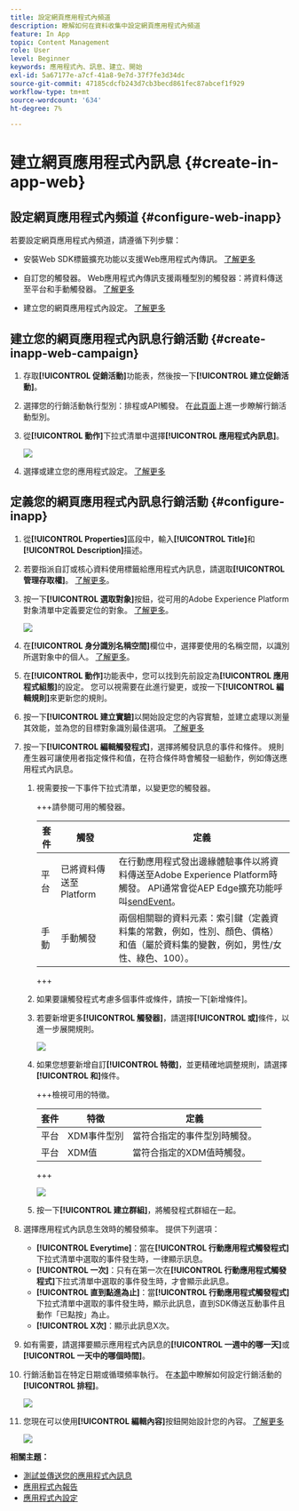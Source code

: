 ```yaml
---
title: 設定網頁應用程式內頻道
description: 瞭解如何在資料收集中設定網頁應用程式內頻道
feature: In App
topic: Content Management
role: User
level: Beginner
keywords: 應用程式內、訊息、建立、開始
exl-id: 5a67177e-a7cf-41a8-9e7d-37f7fe3d34dc
source-git-commit: 47185cdcfb243d7cb3becd861fec87abcef1f929
workflow-type: tm+mt
source-wordcount: '634'
ht-degree: 7%

---
```


# 建立網頁應用程式內訊息 {#create-in-app-web}

## 設定網頁應用程式內頻道 {#configure-web-inapp}

若要設定網頁應用程式內頻道，請遵循下列步驟：

* 安裝Web SDK標籤擴充功能以支援Web應用程式內傳訊。 [了解更多](https://experienceleague.adobe.com/docs/experience-platform/tags/extensions/client/web-sdk/web-sdk-extension-configuration.html?lang=zh-Hant)

* 自訂您的觸發器。 Web應用程式內傳訊支援兩種型別的觸發器：將資料傳送至平台和手動觸發器。 [了解更多](https://experienceleague.adobe.com/docs/experience-platform/edge/personalization/ajo/web-in-app-messaging.html?lang=zh-Hant)

* 建立您的網頁應用程式內設定。 [了解更多](inapp-configuration.md)

## 建立您的網頁應用程式內訊息行銷活動 {#create-inapp-web-campaign}

1. 存取&#x200B;**[!UICONTROL 促銷活動]**&#x200B;功能表，然後按一下&#x200B;**[!UICONTROL 建立促銷活動]**。

1. 選擇您的行銷活動執行型別：排程或API觸發。 在[此頁面](../campaigns/create-campaign.md#campaigntype)上進一步瞭解行銷活動型別。

1. 從&#x200B;**[!UICONTROL 動作]**&#x200B;下拉式清單中選擇&#x200B;**[!UICONTROL 應用程式內訊息]**。

   ![](assets/in_app_web_surface_1.png)

1. 選擇或建立您的應用程式設定。 [了解更多](inapp-configuration.md#channel-prerequisites)

## 定義您的網頁應用程式內訊息行銷活動 {#configure-inapp}

1. 從&#x200B;**[!UICONTROL Properties]**&#x200B;區段中，輸入&#x200B;**[!UICONTROL Title]**&#x200B;和&#x200B;**[!UICONTROL Description]**&#x200B;描述。

1. 若要指派自訂或核心資料使用標籤給應用程式內訊息，請選取&#x200B;**[!UICONTROL 管理存取權]**。 [了解更多](../administration/object-based-access.md)。

1. 按一下&#x200B;**[!UICONTROL 選取對象]**&#x200B;按鈕，從可用的Adobe Experience Platform對象清單中定義要定位的對象。 [了解更多](../audience/about-audiences.md)。

   ![](assets/in_app_web_surface_5.png)

1. 在&#x200B;**[!UICONTROL 身分識別名稱空間]**&#x200B;欄位中，選擇要使用的名稱空間，以識別所選對象中的個人。 [了解更多](../event/about-creating.md#select-the-namespace)。

1. 在&#x200B;**[!UICONTROL 動作]**&#x200B;功能表中，您可以找到先前設定為&#x200B;**[!UICONTROL 應用程式組態]**&#x200B;的設定。 您可以視需要在此進行變更，或按一下&#x200B;**[!UICONTROL 編輯規則]**&#x200B;來更新您的規則。

1. 按一下&#x200B;**[!UICONTROL 建立實驗]**&#x200B;以開始設定您的內容實驗，並建立處理以測量其效能，並為您的目標對象識別最佳選項。 [了解更多](../content-management/content-experiment.md)

1. 按一下&#x200B;**[!UICONTROL 編輯觸發程式]**，選擇將觸發訊息的事件和條件。 規則產生器可讓使用者指定條件和值，在符合條件時會觸發一組動作，例如傳送應用程式內訊息。

   1. 視需要按一下事件下拉式清單，以變更您的觸發器。

      +++請參閱可用的觸發器。

      | 套件 | 觸發 | 定義 |
      |---|---|---|
      | 平台 | 已將資料傳送至Platform | 在行動應用程式發出邊緣體驗事件以將資料傳送至Adobe Experience Platform時觸發。 API通常會從AEP Edge擴充功能呼叫[sendEvent](https://developer.adobe.com/client-sdks/documentation/edge-network/api-reference/#sendevent)。 |
      | 手動 | 手動觸發 | 兩個相關聯的資料元素：索引鍵（定義資料集的常數，例如，性別、顏色、價格）和值（屬於資料集的變數，例如，男性/女性、綠色、100）。 |

      +++

   1. 如果要讓觸發程式考慮多個事件或條件，請按一下[新增條件]。**&#x200B;**

   1. 若要新增更多&#x200B;**[!UICONTROL 觸發器]**，請選擇&#x200B;**[!UICONTROL 或]**&#x200B;條件，以進一步展開規則。

      ![](assets/in_app_web_surface_8.png)

   1. 如果您想要新增自訂&#x200B;**[!UICONTROL 特徵]**，並更精確地調整規則，請選擇&#x200B;**[!UICONTROL 和]**&#x200B;條件。

      +++檢視可用的特徵。

      | 套件 | 特徵 | 定義 |
      |---|---|---|
      | 平台 | XDM事件型別 | 當符合指定的事件型別時觸發。 |
      | 平台 | XDM值 | 當符合指定的XDM值時觸發。 |

      +++

      ![](assets/in_app_web_surface_9.png)

   1. 按一下&#x200B;**[!UICONTROL 建立群組]**，將觸發程式群組在一起。

1. 選擇應用程式內訊息生效時的觸發頻率。 提供下列選項：

   * **[!UICONTROL Everytime]**：當在&#x200B;**[!UICONTROL 行動應用程式觸發程式]**&#x200B;下拉式清單中選取的事件發生時，一律顯示訊息。
   * **[!UICONTROL 一次]**：只有在第一次在&#x200B;**[!UICONTROL 行動應用程式觸發程式]**&#x200B;下拉式清單中選取的事件發生時，才會顯示此訊息。
   * **[!UICONTROL 直到點進為止]**：當&#x200B;**[!UICONTROL 行動應用程式觸發程式]**&#x200B;下拉式清單中選取的事件發生時，顯示此訊息，直到SDK傳送互動事件且動作「已點按」為止。
   * **[!UICONTROL X次]**：顯示此訊息X次。

1. 如有需要，請選擇要顯示應用程式內訊息的&#x200B;**[!UICONTROL 一週中的哪一天]**&#x200B;或&#x200B;**[!UICONTROL 一天中的哪個時間]**。

1. 行銷活動旨在特定日期或循環頻率執行。 在[本節](../campaigns/create-campaign.md#schedule)中瞭解如何設定行銷活動的&#x200B;**[!UICONTROL 排程]**。

   ![](assets/in_app_web_surface_6.png)

1. 您現在可以使用&#x200B;**[!UICONTROL 編輯內容]**&#x200B;按鈕開始設計您的內容。 [了解更多](design-in-app.md)

   ![](assets/in_app_web_surface_7.png)

**相關主題：**

* [測試並傳送您的應用程式內訊息](send-in-app.md)
* [應用程式內報告](../reports/campaign-global-report-cja-inapp.md)
* [應用程式內設定](inapp-configuration.md)
